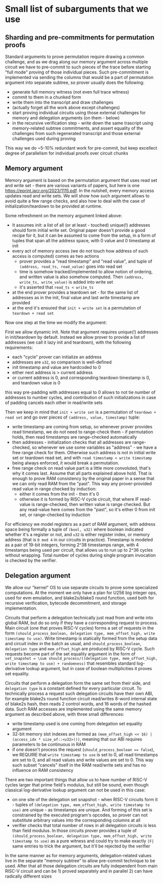 # Small list of subarguments that we use

## Sharding and pre-commitments for permutation proofs

Standard arguments to prove permutation require drawing a common challenge, and as we drag along our memory argument across multiple circuit we have to pre-commit to such pieces of the trace before starting "full mode" proving of those individual pieces. Such pre-commitment is implemented via sending the columns that would be a part of permutation argument into separate subtree, so prover usually does the following:
- generate full memory witness (not even full trace witness)
- commit to them in a chunked form
- write them into the transcript and draw challenges
- (actually forget all the work above except challenges)
- start proving individual circuits using those external challenges for memory and delegation arguments (on them - below)
- in the recursive verification step - write down the same trascript using memory-related subtree commitments, and assert equality of the challenges from such regenerated transcript and those external challenges used during proving

This way we do ~5-10% redundant work for pre-commit, but keep excellect degree of parallelism for individual proofs over circuit chunks

## Memory argument

Memory argument is based on the permutation argument that uses read set and write set - there are various variants of papers, but here is one https://eprint.iacr.org/2023/1115.pdf. In the nutshell, every memory access updates read and write sets. We will show how such argument allows to avoid quite a few range checks, and also how to deal with the case of initialization/teardown to be provided at runtime.

Some refreshment on the memory argument linked above:
- It assumes init: a list of all (or at least - touched) unique(!) addresses should form initial write set. Original paper doesn't provide a good recipe for it, but it can be assumed to come from the setup, in a form of tuples that span all the address space, with 0 value and 0 timestamp at init
- every act of memory access (we do not touch how address of such access is computed) comes as two actions
    - prover provides a "read timestamp" and "read value", and tuple of `(address, read_ts, read_value)` goes into read set
    - time is somehow tracked/implemented to allow notion of ordering, and written value is also somehow computed. Then `(address, write_ts, write_value)` is added into write set
    - it's asserted that `read_ts < write_ts`
- at the end prover provides a teardown set - for the same list of addresses as in the init, final value and last write timestamp are provided
- at the end it's ensured that `init + write set` is a permutation of `teardown + read set`

Now one step at the time we modify the argument:

First we allow dynamic init. Note that argument requires unique(!) addresses in init/teardown by default. Instead we allow prover to provide a list of addresses (we call it lazy init and teardown), with the following requirements:
- each "cycle" prover can initialize an address
- addresses are `u32`, so comparison is well-defined
- init timestamp and value are hardcoded to 0
- either next address is > current address
- or current address is 0, and corresponding teardown timestamp is 0, and teardown value is 0

this way pre-padding with addresses equal to 0 allows to not tie number of addresses to number cycles, and contribution of such initializations in case of padding cancels each other in read/write sets

Then we keep in mind that `init + write set` is a permutation of `teardown + read set` and go over pieces of `(address, value, timestamp)` tuple:
- write timestamp are coming from setup, so whenever prover provides read timestamp, we do not need to range-check them - if permutation holds, then read timestamps are range-checked automatically
- then addresses - initialization checks that all addresses are range-checked, so whenever we use some variables as "address" - we have a free range check for them. Otherwise such address is not in initial write set or teardown read set, and with `read timestamp < write timestamp` being always enforced, it would break a permutation.
- free range check on read value part is a little more convoluted, that's why it comes last. Assume that all parts explained above hold. That is enough to prove RAM consistency by the original paper in a sense that we can only read RAM from the "past". This way any prover-provided read value in range checked by induction:
    - either it comes from the init - then it's 0
    - otherwise it is formed by RISC-V cycle circuit, that where IF read-value is range-checked, then written value is range checked. But any read-value here comes from the "past", so it's either 0 from init set, or range-checked by induction

For efficiency we model registers as a part of RAM argument, with address space being formally a tuple of `(bool, u32)` where boolean indicated whether it's a register or not, and `u32` is either register index, or memory address (that is `0 mod 4` in our circuits in practice). Timestamp is modeled as a pair of 19-bit integers, forming 2^38 timestamps range, with 4 timestamps being used per circuit, that allows us to run up to 2^36 cycles without wrapping. Total number of cycles during single program invocation is checked by the verifier.

## Delegation argument

We allow our "kernel" OS to use separate circuits to prove some specialized computations. At the moment we only have a plan for U256 big integer ops, used for evm emulation, and blake2s/blake3 round function, used both for recursive verification, bytecode decommitment, and storage implementation.

Circuits that perform a delegation technically just read from and write into global RAM, but do so only if they have a corresponding request to process. Main circuit (one that proves RISC-V cycles) forms a set of requests in the form `(should_process_boolean, delegation type, mem_offset_high, write timestamp to use)`. Write timestamp is statically formed from the setup data and circuit index in the batch as usual, and `should_process_boolean`, `delegation type` and `mem_offset_high` are produced by RISC-V cycle. Such requests become part of the set equality argument in the form of `set_snapshot = \sum should_process/((delegation type, mem_offset_high, write timestamp to use) + randomness)` that resembles standard log-derivative lookup argument, but in case of boolean multiplicities it proves set equality.

Circuits that perform a delegation form the same set from their side, and `delegation type` is a constant defined for every particular circuit. To technically process a request such delegation circuits have their own ABI, for example blake2s round function circuit read/writes 8-word internal state of blake2s hash, then reads 2 control words, and 16 words of the hashed data. Such RAM accesses are implemented using the same memory argument as described above, with three small differences:
- write timestamp used is one coming from delegation set equality argument
- 32-bit memory slot indexes are formed as `(mem_offset_high << 16) | (access_idx * size_of::<u32>())`, meaning that our ABI requires parameters to be continuous in RAM
- if one doesn't process the request (`should_process_boolean == false`), we REQUIRE that `write timestamp to use` is set to 0, all read timestamps are set to 0, and all read values and write values are set to 0. This way such subset "cancels" itself in the RAM read/write sets and has no influence on RAM consistency

There are two important things that allow us to have number of RISC-V cycles larger that prime field's modulus, but still be sound, even though classical log-derivative lookup argument can not be used in this case:
- on one site of the delegation set snapshot - when RISC-V circuits form it - tuples of `(delegation type, mem_offset_high, write timestamp to use)` are unique - as timestamps are unique. And forming of this set is constrained by the executed program's opcodes, so prover can not substitute arbitrary values into the corresponding columns at all
- verifier checks that total number of rows in all delegation circuits is less than field modulus. In those circuits prover provides a tuple of `(should_process_boolean, delegation type, mem_offset_high, write timestamp to use)` as a pure witness and could try to make exactly `|F|` same entries to trick the argument, but it'll be rejected by the verifier

In the same manner as for memory arguments, delegation-related values live in the separate "memory subtree" to allow pre-commit technique to be used. After that all those delegation circuits are fully independent from main RISC-V circuit and can be 1) proved separately and in parallel 2) can have radically different sizes